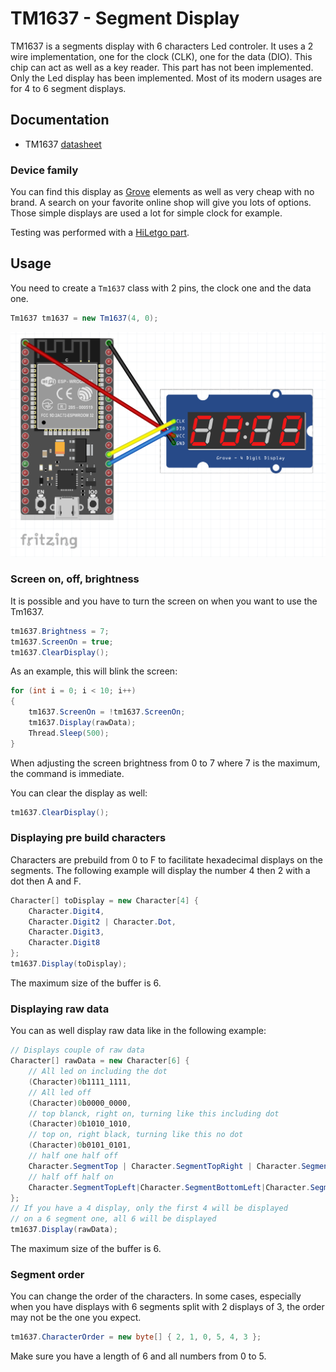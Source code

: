 # TM1637 - Segment Display

TM1637 is a segments display with 6 characters Led controler. It uses a 2 wire implementation, one for the clock (CLK), one for the data (DIO). This chip can act as well as a key reader. This part has not been implemented. Only the Led display has been implemented. Most of its modern usages are for 4 to 6 segment displays.

## Documentation

- TM1637 [datasheet](http://olimex.cl/website_MCI/static/documents/Datasheet_TM1637.pdf)

### Device family

You can find this display as [Grove](http://wiki.seeedstudio.com/Grove-4-Digit_Display/) elements as well as very cheap with no brand. A search on your favorite online shop will give you lots of options. Those simple displays are used a lot for simple clock for example.

Testing was performed with a [HiLetgo part](https://www.amazon.com/dp/B01DKISMXK?psc=1&ref=ppx_yo2_dt_b_product_details). 

## Usage

You need to create a ```Tm1637``` class with 2 pins, the clock one and the data one.

```csharp
Tm1637 tm1637 = new Tm1637(4, 0);
```

![tm1637](./tm1637_fritzing.png)

### Screen on, off, brightness

It is possible and you have to turn the screen on when you want to use the Tm1637.

```csharp
tm1637.Brightness = 7;
tm1637.ScreenOn = true;
tm1637.ClearDisplay();
```

As an example, this will blink the screen:

```csharp
for (int i = 0; i < 10; i++)
{
    tm1637.ScreenOn = !tm1637.ScreenOn;
    tm1637.Display(rawData);
    Thread.Sleep(500);
}
```

When adjusting the screen brightness from 0 to 7 where 7 is the maximum, the command is immediate.

You can clear the display as well:

```csharp
tm1637.ClearDisplay();
```

### Displaying pre build characters

Characters are prebuild from 0 to F to facilitate hexadecimal displays on the segments. The following example will display the number 4 then 2 with a dot then A and F.

```csharp
Character[] toDisplay = new Character[4] {
    Character.Digit4,
    Character.Digit2 | Character.Dot,
    Character.Digit3,
    Character.Digit8
};
tm1637.Display(toDisplay);
```

The maximum size of the buffer is 6.

### Displaying raw data

You can as well display raw data like in the following example:

```csharp
// Displays couple of raw data
Character[] rawData = new Character[6] {
    // All led on including the dot
    (Character)0b1111_1111, 
    // All led off
    (Character)0b0000_0000,
    // top blanck, right on, turning like this including dot
    (Character)0b1010_1010,
    // top on, right black, turning like this no dot
    (Character)0b0101_0101,
    // half one half off
    Character.SegmentTop | Character.SegmentTopRight | Character.SegmentBottomRight | Character.SegmentBottom, 
    // half off half on
    Character.SegmentTopLeft|Character.SegmentBottomLeft|Character.SegmentMiddle | Character.Dot,
};
// If you have a 4 display, only the first 4 will be displayed
// on a 6 segment one, all 6 will be displayed
tm1637.Display(rawData);
```

The maximum size of the buffer is 6.

### Segment order

You can change the order of the characters. In some cases, especially when you have displays with 6 segments split with 2 displays of 3, the order may not be the one you expect.

```csharp
tm1637.CharacterOrder = new byte[] { 2, 1, 0, 5, 4, 3 };
```

Make sure you have a length of 6 and all numbers from 0 to 5.
